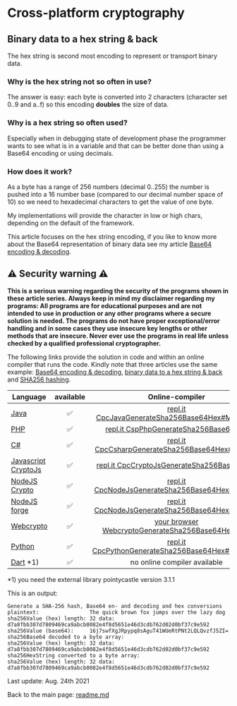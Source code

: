 # Cross-platform cryptography

## Binary data to a hex string & back

The hex string is second most encoding to represent or transport binary data. 

### Why is the hex string not so often in use?

The answer is easy: each byte is converted into 2 characters (character set 0..9 and a..f) so this encoding **doubles** the size of data.

### Why is a hex string so often used?

Especially when in debugging state of development phase the programmer wants to see what is in a variable and that can be better done than using a Base64 encoding or using decimals.

### How does it work?

As a byte has a range of 256 numbers (decimal 0..255) the number is pushed into a 16 number base (compared to our decimal number space of 10) so we need to hexadecimal characters to get the value of one byte.

My implementations will provide the character in low or high chars, depending on the default of the framework.

This article focuses on the hex string encoding, if you like to know more about the Base64 representation of binary data see my article [Base64 encoding & decoding](base64_encoding_decoding.md).

## :warning: Security warning :warning:

**This is a serious warning regarding the security of the programs shown in these article series.  Always keep in mind my disclaimer regarding my programs: All programs are for educational purposes and are not intended to use in production or any other programs where a  secure solution is needed. The programs do not have proper exceptional/error handling and in some cases they use insecure key lengths or other methods that are insecure. Never ever use the programs in real life unless checked by a qualified professional cryptographer.**

The following links provide the solution in code and within an online compiler that runs the code. Kindly note that three articles use the same example: [Base64 encoding & decoding](base64_encoding_decoding.md), [binary data to a hex string & back](binary_data_hex_string.md) and [SHA256 hashing](sha256_hash.md).

| Language | available | Online-compiler
| ------ | :---: | :----: |
| [Java](../GenerateSha256Base64Hex/GenerateSha256Base64Hex.java) | :white_check_mark: | [repl.it CpcJavaGenerateSha256Base64Hex#Main.java](https://repl.it/@javacrypto/CpcJavaGenerateRandomAesKey#Main.java/)
| [PHP](../GenerateSha256Base64Hex/GenerateSha256Base64Hex.php) | :white_check_mark: | [repl.it CspPhpGenerateSha256Base64Hex](https://repl.it/@javacrypto/CpcPhpGenerateSha256Base64Hex#main.php/)
| [C#](../GenerateSha256Base64Hex/GenerateSha256Base64Hex.cs) | :white_check_mark: | [repl.it CpcCsharpGenerateSha256Base64Hex#main.cs](https://repl.it/@javacrypto/CpcCsharpGenerateSha256Base64Hex#main.cs/)
| [Javascript CryptoJs](../GenerateSha256Base64Hex/GenerateSha256Base64HexCryptoJs.js) | :white_check_mark: | [repl.it CpcCryptoJsGenerateSha256Base64Hex](https://repl.it/@javacrypto/CpcCryptoJsGenerateSha256Base64Hex#index.js/)
| [NodeJS Crypto](../GenerateSha256Base64Hex/GenerateSha256Base64HexNodeJsCrypto.js) | :white_check_mark: | [repl.it CpcNodeJsGenerateSha256Base64Hex#index.js](https://repl.it/@javacrypto/CpcNodeJsCryptoGenerateSha256Base64Hex#index.js/)
| [NodeJS forge](../GenerateSha256Base64Hex/GenerateSha256Base64HexNodeJs.js) | :white_check_mark: | [repl.it CpcNodeJsGenerateSha256Base64Hex#index.js](https://repl.it/@javacrypto/CpcNodeJsGenerateSha256Base64Hex#index.js/)
| [Webcrypto](../GenerateSha256Base64Hex/generatesha256base64hex.html) | :white_check_mark: | [your browser WebcryptoGenerateSha256Base64Hex.html](https://java-crypto.github.io/cross_platform_crypto/GenerateSha256Base64Hex/generatesha256base64hex.html)
| [Python](../GenerateSha256Base64Hex/GenerateSha256Base64Hex.py) | :white_check_mark: | [repl.it CpcPythonGenerateSha256Base64Hex#main.java](https://repl.it/@javacrypto/CpcPythonGenerateSha256Base64Hex#main.py/)
| [Dart](../GenerateSha256Base64Hex/GenerateSha256Base64Hex.dart) *1) | :white_check_mark: | no online compiler available

*1) you need the external library pointycastle version 3.1.1

This is an output:

```plaintext
Generate a SHA-256 hash, Base64 en- and decoding and hex conversions
plaintext:                The quick brown fox jumps over the lazy dog
sha256Value (hex) length: 32 data: d7a8fbb307d7809469ca9abcb0082e4f8d5651e46d3cdb762d02d0bf37c9e592
sha256Value (base64):     16j7swfXgJRpypq8sAguT41WUeRtPNt2LQLQvzfJ5ZI=
sha256Base64 decoded to a byte array:
sha256Value (hex) length: 32 data: d7a8fbb307d7809469ca9abcb0082e4f8d5651e46d3cdb762d02d0bf37c9e592
sha256HexString converted to a byte array:
sha256Value (hex) length: 32 data: d7a8fbb307d7809469ca9abcb0082e4f8d5651e46d3cdb762d02d0bf37c9e592
```

Last update: Aug. 24th 2021

Back to the main page: [readme.md](../readme.md)